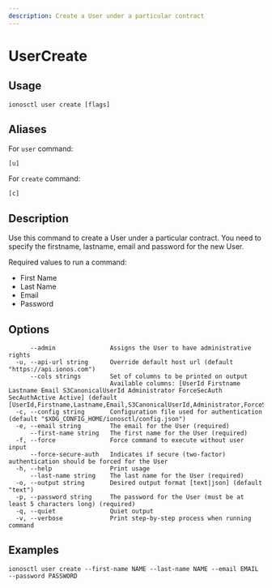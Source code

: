 ```yaml
---
description: Create a User under a particular contract
---
```


# UserCreate

## Usage

```text
ionosctl user create [flags]
```

## Aliases

For `user` command:

```text
[u]
```

For `create` command:

```text
[c]
```

## Description

Use this command to create a User under a particular contract. You need to specify the firstname, lastname, email and password for the new User.

Required values to run a command:

* First Name
* Last Name
* Email
* Password

## Options

```text
      --admin               Assigns the User to have administrative rights
  -u, --api-url string      Override default host url (default "https://api.ionos.com")
      --cols strings        Set of columns to be printed on output 
                            Available columns: [UserId Firstname Lastname Email S3CanonicalUserId Administrator ForceSecAuth SecAuthActive Active] (default [UserId,Firstname,Lastname,Email,S3CanonicalUserId,Administrator,ForceSecAuth,SecAuthActive,Active])
  -c, --config string       Configuration file used for authentication (default "$XDG_CONFIG_HOME/ionosctl/config.json")
  -e, --email string        The email for the User (required)
      --first-name string   The first name for the User (required)
  -f, --force               Force command to execute without user input
      --force-secure-auth   Indicates if secure (two-factor) authentication should be forced for the User
  -h, --help                Print usage
      --last-name string    The last name for the User (required)
  -o, --output string       Desired output format [text|json] (default "text")
  -p, --password string     The password for the User (must be at least 5 characters long) (required)
  -q, --quiet               Quiet output
  -v, --verbose             Print step-by-step process when running command
```

## Examples

```text
ionosctl user create --first-name NAME --last-name NAME --email EMAIL --password PASSWORD
```

